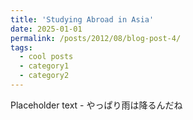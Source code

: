 ```yaml
---
title: 'Studying Abroad in Asia'
date: 2025-01-01
permalink: /posts/2012/08/blog-post-4/
tags:
  - cool posts
  - category1
  - category2
---
```


Placeholder text - やっぱり雨は降るんだね